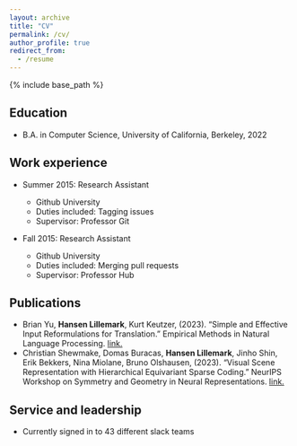 ```yaml
---
layout: archive
title: "CV"
permalink: /cv/
author_profile: true
redirect_from:
  - /resume
---
```


{% include base_path %}

## Education
* B.A. in Computer Science, University of California, Berkeley, 2022
<!-- * M.S. in Jekyll, GitHub University, 2014 -->
<!-- * Ph.D in Version Control Theory, GitHub University, 2018 (expected) -->

## Work experience
* Summer 2015: Research Assistant
  * Github University
  * Duties included: Tagging issues
  * Supervisor: Professor Git

* Fall 2015: Research Assistant
  * Github University
  * Duties included: Merging pull requests
  * Supervisor: Professor Hub
  
<!-- Skills
======
* Skill 1
* Skill 2
  * Sub-skill 2.1
  * Sub-skill 2.2
  * Sub-skill 2.3
* Skill 3 -->

## Publications
  <!-- <ul>{% for post in site.publications %}
    {% include archive-single-cv.html %}
  {% endfor %}</ul> -->
- Brian Yu, **Hansen Lillemark**, Kurt Keutzer, (2023). “Simple and Effective Input Reformulations for Translation.” Empirical Methods in Natural Language Processing. [link.](http://arxiv.org/abs/2311.06696)
- Christian Shewmake, Domas Buracas, **Hansen Lillemark**, Jinho Shin, Erik Bekkers, Nina Miolane, Bruno Olshausen, (2023). “Visual Scene Representation with Hierarchical Equivariant Sparse Coding.” NeurIPS Workshop on Symmetry and Geometry in Neural Representations. [link.](https://openreview.net/pdf?id=TF2RcrcTP2)
  
  
<!-- Talks
======
  <ul>{% for post in site.talks %}
    {% include archive-single-talk-cv.html %}
  {% endfor %}</ul> -->
  
<!-- Teaching
======
  <ul>{% for post in site.teaching %}
    {% include archive-single-cv.html %}
  {% endfor %}</ul> -->
  
## Service and leadership
* Currently signed in to 43 different slack teams
